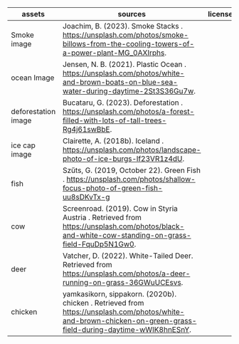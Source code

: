 | assets | sources | license |
| --- | --- | --- |
|Smoke image| Joachim, B. (2023). Smoke Stacks . https://unsplash.com/photos/smoke-billows-from-the-cooling-towers-of-a-power-plant-MG_0AXIrphs. |
|ocean Image| Jensen, N. B. (2021). Plastic Ocean . https://unsplash.com/photos/white-and-brown-boats-on-blue-sea-water-during-daytime-2St3S36Gu7w. |
|deforestation image| Bucataru, G. (2023). Deforestation . https://unsplash.com/photos/a-forest-filled-with-lots-of-tall-trees-Rg4j61swBbE. |
|ice cap image| Clairette, A. (2018b). Iceland . https://unsplash.com/photos/landscape-photo-of-ice-burgs-lf23VR1z4dU.|
|fish |Szűts, G. (2019, October 22). Green Fish . https://unsplash.com/photos/shallow-focus-photo-of-green-fish-uu8sDKvTx-g |
|cow| Screenroad. (2019). Cow in Styria Austria . Retrieved from https://unsplash.com/photos/black-and-white-cow-standing-on-grass-field-FquDp5N1Gw0. |
|deer| Vatcher, D. (2022). White-Tailed Deer. Retrieved from https://unsplash.com/photos/a-deer-running-on-grass-36GWuUCEsvs. |
|chicken|yamkasikorn,  sippakorn. (2020b). chicken . Retrieved from https://unsplash.com/photos/white-and-brown-chicken-on-green-grass-field-during-daytime-wWIK8hnESnY. |

